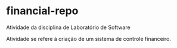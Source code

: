 # financial-repo
Atividade da disciplina de Laboratório de Software


Atividade se refere à criação de um sistema de controle financeiro.